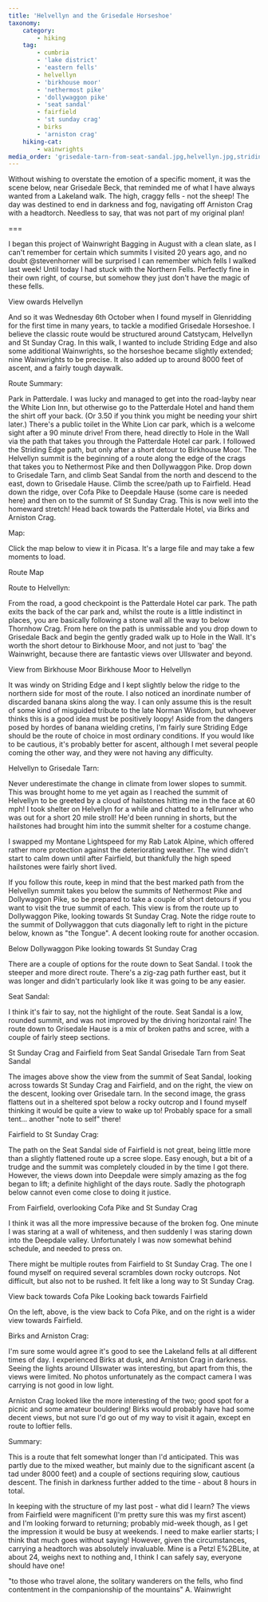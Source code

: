 ```yaml
---
title: 'Helvellyn and the Grisedale Horseshoe'
taxonomy:
    category:
        - hiking
    tag:
        - cumbria
        - 'lake district'
        - 'eastern fells'
        - helvellyn
        - 'birkhouse moor'
        - 'nethermost pike'
        - 'dollywaggon pike'
        - 'seat sandal'
        - fairfield
        - 'st sunday crag'
        - birks
        - 'arniston crag'
    hiking-cat:
        - wainwrights
media_order: 'grisedale-tarn-from-seat-sandal.jpg,helvellyn.jpg,striding-edge-1.jpg,st-sunday-crag.jpg'
---
```


Without wishing to overstate the emotion of a specific moment, it was the scene below, near Grisedale Beck, that reminded me of what I have always wanted from a Lakeland walk. The high, craggy fells - not the sheep! The day was destined to end in darkness and fog, navigating off Arniston Crag with a headtorch. Needless to say, that was not part of my original plan!

===

I began this project of Wainwright Bagging in August with a clean slate, as I can't remember for certain which summits I visited 20 years ago, and no doubt @stevenhorner will be surprised I can remember which fells I walked last week! Until today I had stuck with the Northern Fells. Perfectly fine in their own right, of course, but somehow they just don't have the magic of these fells.

View owards Helvellyn

And so it was Wednesday 6th October when I found myself in Glenridding for the first time in many years, to tackle a modified Grisedale Horseshoe. I believe the classic route would be structured around Catstycam, Helvellyn and St Sunday Crag. In this walk, I wanted to include Striding Edge and also some additional Wainwrights, so the horseshoe became slightly extended; nine Wainwrights to be precise. It also added up to around 8000 feet of ascent, and a fairly tough daywalk.

Route Summary:

Park in Patterdale. I was lucky and managed to get into the road-layby near the White Lion Inn, but otherwise go to the Patterdale Hotel and hand them the shirt off your back. (Or 3.50 if you think you might be needing your shirt later.) There's a public toilet in the White Lion car park, which is a welcome sight after a 90 minute drive! From there, head directly to Hole in the Wall via the path that takes you through the Patterdale Hotel car park. I followed the Striding Edge path, but only after a short detour to Birkhouse Moor. The Helvellyn summit is the beginning of a route along the edge of the crags that takes you to Nethermost Pike and then Dollywaggon Pike. Drop down to Grisedale Tarn, and climb Seat Sandal from the north and descend to the east, down to Grisedale Hause. Climb the scree/path up to Fairfield. Head down the ridge, over Cofa Pike to Deepdale Hause (some care is needed here) and then on to the summit of St Sunday Crag. This is now well into the homeward stretch! Head back towards the Patterdale Hotel, via Birks and Arniston Crag.

Map:

Click the map below to view it in Picasa. It's a large file and may take a few moments to load.

Route Map

Route to Helvellyn:

From the road, a good checkpoint is the Patterdale Hotel car park. The path exits the back of the car park and, whilst the route is a little indistinct in places, you are basically following a stone wall all the way to below Thornhow Crag. From here on the path is unmissable and you drop down to Grisedale Back and begin the gently graded walk up to Hole in the Wall. It's worth the short detour to Birkhouse Moor, and not just to 'bag' the Wainwright, because there are fantastic views over Ullswater and beyond.

View from Birkhouse Moor      Birkhouse Moor to Helvellyn

It was windy on Striding Edge and I kept slightly below the ridge to the northern side for most of the route. I also noticed an inordinate number of discarded banana skins along the way. I can only assume this is the result of some kind of misguided tribute to the late Norman Wisdom, but whoever thinks this is a good idea must be positively loopy! Aside from the dangers posed by hordes of banana wielding cretins, I'm fairly sure Striding Edge should be the route of choice in most ordinary conditions. If you would like to be cautious, it's probably better for ascent, although I met several people coming the other way, and they were not having any difficulty.

Helvellyn to Grisedale Tarn:

Never underestimate the change in climate from lower slopes to summit. This was brought home to me yet again as I reached the summit of Helvellyn to be greeted by a cloud of hailstones hitting me in the face at 60 mph! I took shelter on Helvellyn for a while and chatted to a fellrunner who was out for a short 20 mile stroll! He'd been running in shorts, but the hailstones had brought him into the summit shelter for a costume change.

I swapped my Montane Lightspeed for my Rab Latok Alpine, which offered rather more protection against the deteriorating weather. The wind didn't start to calm down until after Fairfield, but thankfully the high speed hailstones were fairly short lived.

If you follow this route, keep in mind that the best marked path from the Helvellyn summit takes you below the summits of Nethermost Pike and Dollywaggon Pike, so be prepared to take a couple of short detours if you want to visit the true summit of each. This view is from the route up to Dollywaggon Pike, looking towards St Sunday Crag. Note the ridge route to the summit of Dollywaggon that cuts diagonally left to right in the picture below, known as "the Tongue". A decent looking route for another occasion.

Below Dollywaggon Pike looking towards St Sunday Crag

There are a couple of options for the route down to Seat Sandal. I took the steeper and more direct route. There's a zig-zag path further east, but it was longer and didn't particularly look like it was going to be any easier.

Seat Sandal:

I think it's fair to say, not the highlight of the route. Seat Sandal is a low, rounded summit, and was not improved by the driving horizontal rain! The route down to Grisedale Hause is a mix of broken paths and scree, with a couple of fairly steep sections.

St Sunday Crag and Fairfield from Seat Sandal      Grisedale Tarn from Seat Sandal

The images above show the view from the summit of Seat Sandal, looking across towards St Sunday Crag and Fairfield, and on the right, the view on the descent, looking over Grisedale tarn. In the second image, the grass flattens out in a sheltered spot below a rocky outcrop and I found myself thinking it would be quite a view to wake up to! Probably space for a small tent... another "note to self" there!

Fairfield to St Sunday Crag:

The path on the Seat Sandal side of Fairfield is not great, being little more than a slightly flattened route up a scree slope. Easy enough, but a bit of a trudge and the summit was completely clouded in by the time I got there. However, the views down into Deepdale were simply amazing as the fog began to lift; a definite highlight of the days route. Sadly the photograph below cannot even come close to doing it justice.

From Fairfield, overlooking Cofa Pike and St Sunday Crag

I think it was all the more impressive because of the broken fog. One minute I was staring at a wall of whiteness, and then suddenly I was staring down into the Deepdale valley. Unfortunately I was now somewhat behind schedule, and needed to press on.

There might be multiple routes from Fairfield to St Sunday Crag. The one I found myself on required several scrambles down rocky outcrops. Not difficult, but also not to be rushed. It felt like a long way to St Sunday Crag.

View back towards Cofa Pike      Looking back towards Fairfield

On the left, above, is the view back to Cofa Pike, and on the right is a wider view towards Fairfield.

Birks and Arniston Crag:

I'm sure some would agree it's good to see the Lakeland fells at all different times of day. I experienced Birks at dusk, and Arniston Crag in darkness. Seeing the lights around Ullswater was interesting, but apart from this, the views were limited. No photos unfortunately as the compact camera I was carrying is not good in low light.

Arniston Crag looked like the more interesting of the two; good spot for a picnic and some amateur bouldering! Birks would probably have had some decent views, but not sure I'd go out of my way to visit it again, except en route to loftier fells.

Summary:

This is a route that felt somewhat longer than I'd anticipated. This was partly due to the mixed weather, but mainly due to the significant ascent (a tad under 8000 feet) and a couple of sections requiring slow, cautious descent. The finish in darkness further added to the time - about 8 hours in total.

In keeping with the structure of my last post - what did I learn? The views from Fairfield were magnificent (I'm pretty sure this was my first ascent) and I'm looking forward to returning; probably mid-week though, as I get the impression it would be busy at weekends. I need to make earlier starts; I think that much goes without saying! However, given the circumstances, carrying a headtorch was absolutely invaluable. Mine is a Petzl E%2BLite, at about 24, weighs next to nothing and, I think I can safely say, everyone should have one!

"to those who travel alone, the solitary wanderers on the fells, who find contentment in the companionship of the mountains" A. Wainwright